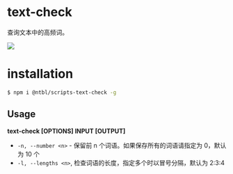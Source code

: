 

# text-check

查询文本中的高频词。

![](https://yeshimei.oss-cn-beijing.aliyuncs.com/20200524162521.gif)

# installation

```bash
$ npm i @ntbl/scripts-text-check -g
```

## Usage

**text-check [OPTIONS] INPUT [OUTPUT]**
- `-n, --number <n>` - 保留前 n 个词语。如果保存所有的词语请指定为 0，默认为 10 个 
- `-l, --lengths <n>`, 检查词语的长度，指定多个时以冒号分隔，默认为 2:3:4

